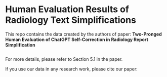 # Human Evaluation Results of Radiology Text Simplifications
This repo contains the data created by the authors of paper: **Two-Pronged Human Evaluation of ChatGPT Self-Correction in Radiology Report Simplification** 
```

```

For more details, please refer to Section 5.1 in the paper.

If you use our data in any research work, please cite our paper:
```

```
